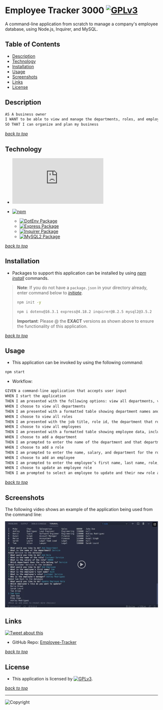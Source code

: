 # Employee Tracker 3000 [![GPLv3](https://img.shields.io/static/v1.svg?label=📃%20License&message=MIT&color=important)](./LICENSE)

A command-line application from scratch to manage a company's employee database, using Node.js, Inquirer, and MySQL.

## Table of Contents

* [Description](#description)
* [Technology](#technology)
* [Installation](#installation)
* [Usage](#usage)
* [Screenshots](#screenshots)
* [Links](#links)
* [License](#license)

## Description

```md
AS A business owner
I WANT to be able to view and manage the departments, roles, and employees in my company
SO THAT I can organize and plan my business
```

[*back to top*](#table-of-contents)

## Technology

* [![Node.js](https://img.shields.io/badge/Node.js®-v20.4.0-blue?logo=node.js)](https://nodejs.org/en)

* [![npm](https://img.shields.io/badge/npm-v9.8.0-blue?logo=npm)](https://docs.npmjs.com/cli/v9/)
  * [![DotEnv Package](https://img.shields.io/badge/Express-16.3.1-green?logo=dotenv)](https://www.npmjs.com/package/dotenv)
  * [![Express Package](https://img.shields.io/badge/Express-4.18.2-green?logo=express)](https://expressjs.com/)
  * [![Inquirer Package](https://img.shields.io/badge/Inquirer-8.2.5-green?logo=npm)](https://www.npmjs.com/package/inquirer)
  * [![MySQL2 Package](https://img.shields.io/badge/MySQL2-3.5.2-green?logo=mysql)](https://www.npmjs.com/package/https://www.npmjs.com/package/mysql2)

[*back to top*](#table-of-contents)

## Installation

* Packages to support this application can be installed by using [*npm install*](https://docs.npmjs.com/cli/v9/commands/npm-install) commands.

> **Note**: If you do not have a `package.json` in your directory already, enter command below to [*initiate*](https://docs.npmjs.com/cli/v9/commands/npm-init).
>
>```bash
>npm init -y
>```
>
>```bash
>npm i dotenv@16.3.1 express@4.18.2 inquirer@8.2.5 mysql2@3.5.2
>```
>
> **Important**: Please @ the **EXACT** versions as shown above to ensure the functionality of this application.

[*back to top*](#table-of-contents)

## Usage

* This application can be invoked by using the following command:

```bash
npm start
```

* Workflow:

```md
GIVEN a command-line application that accepts user input
WHEN I start the application
THEN I am presented with the following options: view all departments, view all roles, view all employees, add a department, add a role, add an employee, and update an employee role
WHEN I choose to view all departments
THEN I am presented with a formatted table showing department names and department ids
WHEN I choose to view all roles
THEN I am presented with the job title, role id, the department that role belongs to, and the salary for that role
WHEN I choose to view all employees
THEN I am presented with a formatted table showing employee data, including employee ids, first names, last names, job titles, departments, salaries, and managers that the employees report to
WHEN I choose to add a department
THEN I am prompted to enter the name of the department and that department is added to the database
WHEN I choose to add a role
THEN I am prompted to enter the name, salary, and department for the role and that role is added to the database
WHEN I choose to add an employee
THEN I am prompted to enter the employee’s first name, last name, role, and manager, and that employee is added to the database
WHEN I choose to update an employee role
THEN I am prompted to select an employee to update and their new role and this information is updated in the database 
```

[*back to top*](#table-of-contents)

## Screenshots

The following video shows an example of the application being used from the command line:

[![A video thumbnail shows the command-line employee management application with a play button overlaying the view.](./Assets/12-sql-homework-video-thumbnail.png)](https://2u-20.wistia.com/medias/2lnle7xnpk)

## Links

[![Tweet about this](https://img.shields.io/static/v1.svg?label=Tweet%20about%20this&message=🎵&color=blue&logo=twitter&style=social)](https://rb.gy/s47zc)

* GitHub Repo: [Employee-Tracker](https://github.com/Ronin1702/Employee-Tracker)

[*back to top*](#table-of-contents)

## License

* This application is licensed by [![GPLv3](https://img.shields.io/static/v1.svg?label=📃%20License&message=MIT&color=important)](./LICENSE).

[*back to top*](#table-of-contents)

---
![Copyright](https://img.shields.io/static/v1.svg?label=Employee%20Tracker%20©️%20&message=%202023%20Kai%20Chen&labelColor=informational&color=033450)
